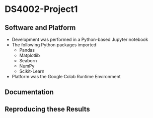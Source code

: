# DS4002-Project1

## Software and Platform
* Development was performed in a Python-based Jupyter notebook
* The following Python packages imported 
  * Pandas
  * Matplotlib
  * Seaborn
  * NumPy
  * Scikit-Learn
* Platform was the Google Colab Runtime Environment

## Documentation

## Reproducing these Results
